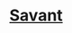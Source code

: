 ﻿---
!LinkItem
Link: l5r_rogue_hd.md
NameLink: <!--NameLink-->[Savant](hd_l5r_rogue.md)<!--/NameLink-->
Id: l5r_index_hd.md#savant
ParentLink: l5r_index_hd.md#les-cinq-royaumes--les-règles-spécifiques
Name: Savant
ParentName: 'Les Cinq Royaumes : Les règles spécifiques'
Attributes:
  NameLink: '[Savant](hd_l5r_rogue.md)'
  Markdown: >+
    ## <!--NameLink-->[Savant](hd_l5r_rogue.md)<!--/NameLink-->

AttributesDictionary: >+
  NameLink: '[Savant](hd_l5r_rogue.md)'

  Markdown: >+

    ## <!--NameLink-->[Savant](hd_l5r_rogue.md)<!--/NameLink-->



---




# [Savant](hd_l5r_rogue.md)



